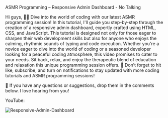 ASMR Programming – Responsive Admin Dashboard - No Talking

Hi guys,
👨‍💻 Dive into the world of coding with our latest ASMR programming session! In this tutorial, I'll guide you step-by-step through the creation of a responsive admin dashboard, expertly crafted using HTML, CSS, and JavaScript. 
This tutorial is designed not only for those eager to sharpen their web development skills but also for anyone who enjoys the calming, rhythmic sounds of typing and code execution. Whether you're a novice eager to dive into 
the world of coding or a seasoned developer looking for a peaceful coding atmosphere, this video promises to cater to your needs. Sit back, relax, and enjoy the therapeutic blend of education and relaxation this unique programming session offers.
🔔 Don’t forget to hit like, subscribe, and turn on notifications to stay updated with more coding tutorials and ASMR programming sessions!

📌 If you have any questions or suggestions, drop them in the comments below. I love hearing from you!

YouTube: 





![Responsive-Admin-Dashboard](https://github.com/hot-zero/Responsive-Admin-Dashboard/assets/72950401/79919369-4520-4bd0-9da4-d5c2887cebe0)
